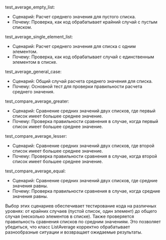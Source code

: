 test_average_empty_list:

* Сценарий: Расчет среднего значения для пустого списка.
* Почему: Проверка, как код обрабатывает крайний случай с пустым списком.

test_average_single_element_list:

* Сценарий: Расчет среднего значения для списка с одним элементом.
* Почему: Проверка, как код обрабатывает случай с единственным элементом в списке.

test_average_general_case:

* Сценарий: Общий случай расчета среднего значения для списка.
* Почему: Основной тест для проверки правильности расчета среднего значения.

test_compare_average_greater:

* Сценарий: Сравнение средних значений двух списков, где первый список имеет большее среднее значение.
* Почему: Проверка правильности сравнения в случае, когда первый список имеет большее среднее значение.

test_compare_average_lesser:

* Сценарий: Сравнение средних значений двух списков, где второй список имеет большее среднее значение.
* Почему: Проверка правильности сравнения в случае, когда второй список имеет большее среднее значение.

test_compare_average_equal:

* Сценарий: Сравнение средних значений двух списков, где средние значения равны.
* Почему: Проверка правильности сравнения в случае, когда средние значения равны.

Выбор этих сценариев обеспечивает тестирование кода на различных уровнях: от крайних случаев (пустой список, один
элемент) до общего случая (несколько элементов в списке). Также проверяется правильность сравнения списков по средним
значениям. Это позволяет убедиться, что класс ListAverage корректно обрабатывает разнообразные ситуации и возвращает
ожидаемые результаты.